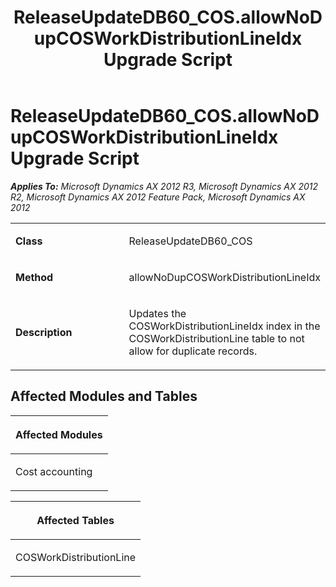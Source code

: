 ﻿---
title: ReleaseUpdateDB60_COS.allowNoDupCOSWorkDistributionLineIdx Upgrade Script
TOCTitle: ReleaseUpdateDB60_COS.allowNoDupCOSWorkDistributionLineIdx Upgrade Script
ms:assetid: b60c0e48-a430-103e-a38a-c53baa3dc62b
ms:mtpsurl: https://msdn.microsoft.com/en-us/library/JJ737021(v=AX.60)
ms:contentKeyID: 49710704
ms.date: 05/18/2015
mtps_version: v=AX.60
---

# ReleaseUpdateDB60\_COS.allowNoDupCOSWorkDistributionLineIdx Upgrade Script 


_**Applies To:** Microsoft Dynamics AX 2012 R3, Microsoft Dynamics AX 2012 R2, Microsoft Dynamics AX 2012 Feature Pack, Microsoft Dynamics AX 2012_

<table>
<colgroup>
<col style="width: 50%" />
<col style="width: 50%" />
</colgroup>
<tbody>
<tr class="odd">
<td><p><strong>Class</strong></p></td>
<td><p>ReleaseUpdateDB60_COS</p></td>
</tr>
<tr class="even">
<td><p><strong>Method</strong></p></td>
<td><p>allowNoDupCOSWorkDistributionLineIdx</p></td>
</tr>
<tr class="odd">
<td><p><strong>Description</strong></p></td>
<td><p>Updates the COSWorkDistributionLineIdx index in the COSWorkDistributionLine table to not allow for duplicate records.</p></td>
</tr>
</tbody>
</table>


## Affected Modules and Tables

<table>
<colgroup>
<col style="width: 100%" />
</colgroup>
<thead>
<tr class="header">
<th><p>Affected Modules</p></th>
</tr>
</thead>
<tbody>
<tr class="odd">
<td><p>Cost accounting</p></td>
</tr>
</tbody>
</table>


<table>
<colgroup>
<col style="width: 100%" />
</colgroup>
<thead>
<tr class="header">
<th><p>Affected Tables</p></th>
</tr>
</thead>
<tbody>
<tr class="odd">
<td><p>COSWorkDistributionLine</p></td>
</tr>
</tbody>
</table>

  



